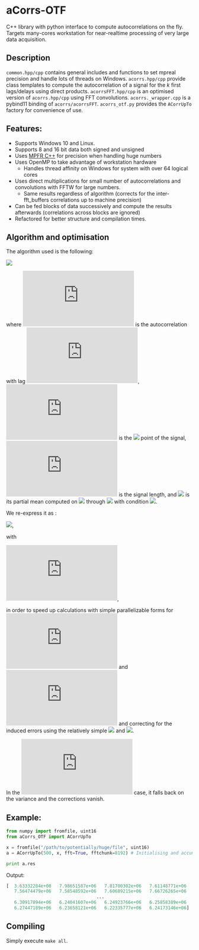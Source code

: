 # aCorrs-OTF
C++ library with python interface to compute autocorrelations on the fly. Targets many-cores workstation for near-realtime processing of very large data acquisition. 


## Description
`common.hpp/cpp` contains general includes and functions to set mpreal precision and handle lots of threads on Windows.
`acorrs.hpp/cpp` provide class templates to compute the autocorrelation of a signal for the *k* first lags/delays using direct products.
`acorrsFFT.hpp/cpp` is an optimised version of `acorrs.hpp/cpp` using FFT convolutions.
`acorrs._wrapper.cpp` is a pybind11 binding of `acorrs/acorrsFFT`.
`acorrs_otf.py` provides the `ACorrUpTo` factory for convenience of use.


## Features:
- Supports Windows 10 and Linux.
- Supports 8 and 16 bit data both signed and unsigned
- Uses [MPFR C++](http://www.holoborodko.com/pavel/mpfr/) for precision when handling huge numbers
- Uses OpenMP to take advantage of workstation hardware
  - Handles thread affinity on Windows for system with over 64 logical cores
- Uses direct multiplications for small number of autocorrelations and convolutions with FFTW for large numbers.
  - Same results regardless of algorithm (corrects for the inter-fft_buffers correlations up to machine precision)
- Can be fed blocks of data successively and compute the results afterwards (correlations across blocks are ignored)
- Refactored for better structure and compilation times.


## Algorithm and optimisation
The algorithm used is the following:

![](https://latex.codecogs.com/gif.latex?a_k=\frac{1}{N-k}\sum_{i=1}^{N-k}(x_i-\mu_0)(x_{i+k}-\mu_k)\quad\quad\text{with}\quad\quad\mu_j=\frac{1}{N-k}\sum_{i=1+j}^{N-k+j}x_i)

where ![](https://latex.codecogs.com/gif.latex?a_k) is the autocorrelation with lag ![](https://latex.codecogs.com/gif.latex?k), ![](https://latex.codecogs.com/gif.latex?x_i) is the ![](https://latex.codecogs.com/gif.latex?i^\text{th}) point of the signal, ![](https://latex.codecogs.com/gif.latex?N) is the signal length, and ![](https://latex.codecogs.com/gif.latex?\mu_j) is its partial mean computed on ![](https://latex.codecogs.com/gif.latex?x_{1+j}) through ![](https://latex.codecogs.com/gif.latex?x_{N-k+j}) with condition ![](https://latex.codecogs.com/gif.latex?0\leq%20j\leq%20k).

We re-express it as :

![](https://latex.codecogs.com/gif.latex?a_k=\frac{r_k}{N-k}-\left(\frac{M-\beta_k}{N-k}\right)\cdot\left(\frac{M-\gamma_k}{N-k}\right)),

with 

![](https://latex.codecogs.com/gif.latex?r_k%20%3D%20%5Csum%5E%7BN-k%7D_%7Bi%3D1%7D%20x_ix_%7Bi&plus;k%7D%20%5Cquad%3B%5Cquad%20%5Cbeta_k%20%3D%20%5Csum_%7Bi%3DN-k&plus;1%7D%5E%7BN%7D%20x_i%20%5Cquad%3B%5Cquad%20%5Cgamma_k%20%3D%20%5Csum_%7Bi%3D1%7D%5E%7Bk%7D%20x_i%20%5Cquad%5Ctext%7Band%7D%5Cquad%20M%3D%5Csum_%7Bi%3D1%7D%5EN%20x_i),

in order to speed up calculations with simple parallelizable forms for ![](https://latex.codecogs.com/gif.latex?r_k) and ![](https://latex.codecogs.com/gif.latex?M) and correcting for the induced errors using the relatively simple ![](https://latex.codecogs.com/gif.latex?\gamma_k) and ![](https://latex.codecogs.com/gif.latex?\beta_k).

In the ![](https://latex.codecogs.com/gif.latex?k=0) case, it falls back on the variance and the corrections vanish.

## Example:
```python
from numpy import fromfile, uint16
from aCorrs_OTF import ACorrUpTo

x = fromfile("/path/to/potentially/huge/file", uint16)
a = ACorrUpTo(500, x, fft=True, fftchunk=8192) # Initialising and accumulating data

print a.res
```
Output:
```python
[  3.63332284e+08   7.98651587e+06   7.81700302e+06   7.61148771e+06
   7.56474479e+06   7.58548592e+06   7.60689215e+06   7.66726265e+06
                                  ...
   6.30917894e+06   6.24041607e+06   6.24923766e+06   6.25858389e+06
   6.27447189e+06   6.23658121e+06   6.22335777e+06   6.24173146e+06]

```

## Compiling

Simply execute `make all`.

